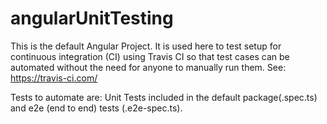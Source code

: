 # angularUnitTesting

This is the default Angular Project. It is used here to test setup for continuous integration (CI) using Travis CI so that test cases can be automated without the need for anyone to manually run them. See: https://travis-ci.com/
  
Tests to automate are: Unit Tests included in the default package(.spec.ts) and e2e (end to end) tests (.e2e-spec.ts). 
